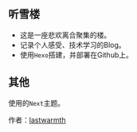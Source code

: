 ## 听雪楼
- 这是一座悲欢离合聚集的楼。
- 记录个人感受、技术学习的Blog。
- 使用``Hexo``搭建，并部署在Github上。

## 其他
使用的``Next``主题。

作者：[lastwarmth](http://lijia92.github.io/)
